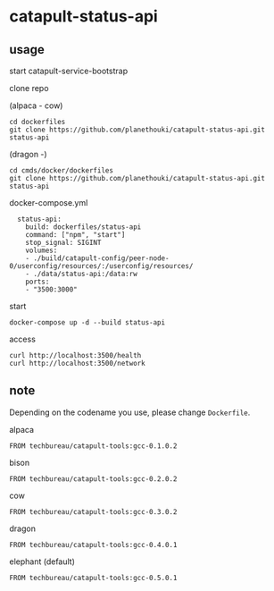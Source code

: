 # catapult-status-api


## usage

start catapult-service-bootstrap

clone repo

(alpaca - cow)
```
cd dockerfiles
git clone https://github.com/planethouki/catapult-status-api.git status-api
```

(dragon -)
```
cd cmds/docker/dockerfiles
git clone https://github.com/planethouki/catapult-status-api.git status-api
```

docker-compose.yml

```
  status-api:
    build: dockerfiles/status-api
    command: ["npm", "start"]
    stop_signal: SIGINT
    volumes:
    - ./build/catapult-config/peer-node-0/userconfig/resources/:/userconfig/resources/
    - ./data/status-api:/data:rw
    ports:
    - "3500:3000"
```

start

```
docker-compose up -d --build status-api
```

access

```
curl http://localhost:3500/health
curl http://localhost:3500/network
```



## note

Depending on the codename you use, please change `Dockerfile`.

alpaca

```
FROM techbureau/catapult-tools:gcc-0.1.0.2
```

bison

```
FROM techbureau/catapult-tools:gcc-0.2.0.2
```

cow

```
FROM techbureau/catapult-tools:gcc-0.3.0.2
```

dragon

```
FROM techbureau/catapult-tools:gcc-0.4.0.1
```

elephant (default)

```
FROM techbureau/catapult-tools:gcc-0.5.0.1
```